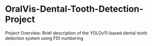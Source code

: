 # OralVis-Dental-Tooth-Detection-Project
Project Overview: Brief description of the YOLOv11-based dental tooth detection system using FDI numbering
